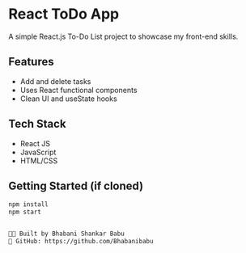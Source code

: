 # React ToDo App

A simple React.js To-Do List project to showcase my front-end skills.

## Features
- Add and delete tasks
- Uses React functional components
- Clean UI and useState hooks

## Tech Stack
- React JS
- JavaScript
- HTML/CSS

## Getting Started (if cloned)
```bash
npm install
npm start


👨‍💻 Built by Bhabani Shankar Babu
🔗 GitHub: https://github.com/Bhabanibabu
